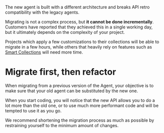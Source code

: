 The new agent is built with a different architecture and breaks API retro compatibility with the legacy agents.

Migrating is not a complex process, but **it cannot be done incrementally**.
Customers have reported that they achieved this in a single working day, but it ultimately depends on the complexity of your project.

Projects which apply a few customizations to their collections will be able to migrate in a few hours, while others that heavily rely on features such as [Smart Collections](https://docs.forestadmin.com/documentation/reference-guide/smart-collections) will need more time.

# Migrate first, then refactor

When migrating from a previous version of the Agent, your objective is to make sure that your old agent can be substituted by the new one.

When you start coding, you will notice that the new API allows you to do a lot more than the old one, or to use much more performant code and will be tempted to use it as you go.

We recommend shortening the migration process as much as possible by restraining yourself to the minimum amount of changes.
